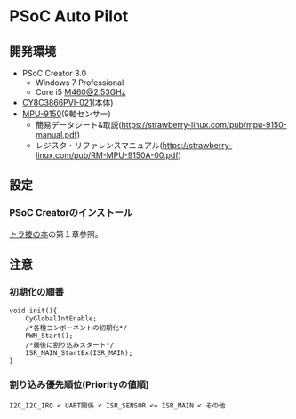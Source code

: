 # PSoC Auto Pilot

## 開発環境
* PSoC Creator  3.0
	* Windows 7 Professional
	* Core i5 M460@2.53GHz
* [CY8C3866PVI-021](http://japan.cypress.com/?mpn=CY8C3866PVI-021)(本体)
* [MPU-9150](https://strawberry-linux.com/catalog/items?code=12150)(9軸センサー)
	* 簡易データシート&取説(https://strawberry-linux.com/pub/mpu-9150-manual.pdf)
	* レジスタ・リファレンスマニュアル(https://strawberry-linux.com/pub/RM-MPU-9150A-00.pdf)

## 設定
### PSoC Creatorのインストール
[トラ技の本](http://shop.cqpub.co.jp/hanbai/books/48/48221.html)の第１章参照。

## 注意
### 初期化の順番
	void init(){
		CyGlobalIntEnable;
		/*各種コンポーネントの初期化*/
		PWM_Start();
		/*最後に割り込みスタート*/
		ISR_MAIN_StartEx(ISR_MAIN);
	}
### 割り込み優先順位(Priorityの値順)
`I2C_I2C_IRQ < UART関係 < ISR_SENSOR <= ISR_MAIN < その他`